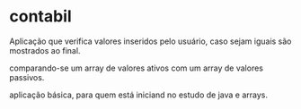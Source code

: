 contabil
========

Aplicação que verifica valores inseridos pelo usuário, caso sejam iguais são mostrados ao final.

comparando-se um array de valores ativos com um array de valores passivos.

aplicação básica, para quem está iniciand no estudo de java e arrays.
